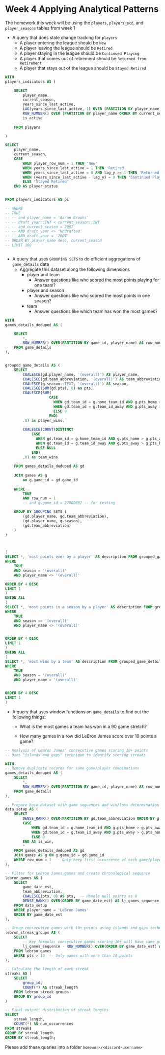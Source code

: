 # Week 4 Applying Analytical Patterns
The homework this week will be using the `players`, `players_scd`, and `player_seasons` tables from week 1

- A query that does state change tracking for `players`
  - A player entering the league should be `New`
  - A player leaving the league should be `Retired`
  - A player staying in the league should be `Continued Playing`
  - A player that comes out of retirement should be `Returned from Retirement`
  - A player that stays out of the league should be `Stayed Retired`
  
```sql
WITH 
players_indicators AS (

	SELECT
		player_name,
		current_season,
		years_since_last_active,
		LAG(years_since_last_active, 1) OVER (PARTITION BY player_name ORDER BY current_season) as lag_y,
		ROW_NUMBER() OVER (PARTITION BY player_name ORDER BY current_season) player_row_num,
		is_active
	
	FROM players

)

SELECT
	player_name,
	current_season,
	CASE 
		WHEN player_row_num = 1 THEN 'New'
		WHEN years_since_last_active = 1 THEN 'Retired'
		WHEN years_since_last_active = 0 AND lag_y >= 1 THEN 'Returned from Retirement'
		WHEN (years_since_last_active - lag_y) = 0 THEN 'Continued Playing'
		ELSE 'Stayed Retired'
	END AS player_status


FROM players_indicators AS pi

-- WHERE 
-- TRUE
-- -- and player_name = 'Aaron Brooks'
-- -- draft_year::INT < current_season::INT
-- -- and current_season = 2007
-- -- AND draft_year <> 'Undrafted'
-- -- AND draft_year = '2007'
-- ORDER BY player_name desc, current_season
-- LIMIT 100



```

- A query that uses `GROUPING SETS` to do efficient aggregations of `game_details` data
  - Aggregate this dataset along the following dimensions
    - player and team
      - Answer questions like who scored the most points playing for one team?
    - player and season
      - Answer questions like who scored the most points in one season?
    - team
      - Answer questions like which team has won the most games?

```sql
WITH
games_details_deduped AS (

	SELECT
		*,
		ROW_NUMBER() OVER(PARTITION BY game_id, player_name) AS row_num
	FROM game_details
),


grouped_game_details AS (
	SELECT
		COALESCE(gd.player_name, '(overall)') AS player_name,
		COALESCE(gd.team_abbreviation, '(overall)') AS team_abbreviation,
		COALESCE(g.season::TEXT, '(overall)') AS season,
		COALESCE(SUM(gd.pts), 0) as pts,
		COALESCE(SUM(
					CASE
					  WHEN gd.team_id = g.home_team_id AND g.pts_home > g.pts_away THEN 1
					  WHEN gd.team_id = g.team_id_away AND g.pts_away > g.pts_home THEN 1
					  ELSE 0
					END)
		,0) as player_wins,
				
		COALESCE(COUNT(DISTINCT
			CASE
			  WHEN gd.team_id = g.home_team_id AND g.pts_home > g.pts_away THEN g.game_id
			  WHEN gd.team_id = g.team_id_away AND g.pts_away > g.pts_home THEN g.game_id
			  ELSE NULL
			END)
		,0) as team_wins
	
	FROM games_details_deduped AS gd
	
	JOIN games AS g
		on g.game_id = gd.game_id
		
	WHERE 
		TRUE
		AND row_num = 1 
		-- and g.game_id = 22000692 -- for testing

	GROUP BY GROUPING SETS (
		(gd.player_name, gd.team_abbreviation),
		(gd.player_name, g.season),
	 	(gd.team_abbreviation)
	)
)



(
SELECT *, 'most points ever by a player' AS description FROM grouped_game_details
WHERE 
	TRUE
	AND season = '(overall)'
	AND player_name <> '(overall)'

ORDER BY 4 DESC
LIMIT 1
)
UNION ALL
(
SELECT *, 'most points in a season by a player' AS description FROM grouped_game_details
WHERE 
	TRUE
	AND season <> '(overall)'
	AND player_name <> '(overall)'


ORDER BY 4 DESC
LIMIT 1
)
UNION ALL
(
SELECT *, 'most wins by a team' AS description FROM grouped_game_details
WHERE 
	TRUE
	AND season = '(overall)'
	AND player_name = '(overall)'


ORDER BY 4 DESC
LIMIT 1
)


```
      
- A query that uses window functions on `game_details` to find out the following things:
  - What is the most games a team has won in a 90 game stretch? 



  - How many games in a row did LeBron James score over 10 points a game?

```sql
-- Analysis of LeBron James' consecutive games scoring 10+ points
-- Uses "islands and gaps" technique to identify scoring streaks

WITH 
-- Remove duplicate records for same game/player combinations
games_details_deduped AS (
    SELECT
        *,
        ROW_NUMBER() OVER(PARTITION BY game_id, player_name) AS row_num
    FROM game_details
),

-- Prepare base dataset with game sequences and win/loss determination
data_setup AS (
    SELECT
        DENSE_RANK() OVER(PARTITION BY gd.team_abbreviation ORDER BY g.game_date_est) AS team_games_sequence,
        CASE
            WHEN gd.team_id = g.home_team_id AND g.pts_home > g.pts_away THEN 1
            WHEN gd.team_id = g.team_id_away AND g.pts_away > g.pts_home THEN 1
            ELSE 0
        END AS is_win,
        *
    FROM games_details_deduped AS gd
    JOIN games AS g ON g.game_id = gd.game_id
    WHERE row_num = 1  -- Only keep first occurrence of each game/player
),

-- Filter for LeBron James games and create chronological sequence
lebron_games AS (
    SELECT
        game_date_est,
        team_abbreviation,
        COALESCE(pts, 0) AS pts,  -- Handle null points as 0
        DENSE_RANK() OVER(ORDER BY game_date_est) AS lj_games_sequence
    FROM data_setup
    WHERE player_name = 'LeBron James'
    ORDER BY game_date_est
),

-- Group consecutive games with 10+ points using islands and gaps technique
lebron_streak_groups AS (
    SELECT
        -- Key formula: consecutive games scoring 10+ will have same group_id
        lj_games_sequence - ROW_NUMBER() OVER(ORDER BY game_date_est) AS group_id
    FROM lebron_games
    WHERE pts > 10  -- Only games with more than 10 points
),

-- Calculate the length of each streak
streaks AS (
    SELECT
        group_id,
        COUNT(*) AS streak_length
    FROM lebron_streak_groups
    GROUP BY group_id
)

-- Final output: distribution of streak lengths
SELECT
    streak_length,
    COUNT(*) AS num_occurrences
FROM streaks
GROUP BY streak_length
ORDER BY streak_length;


```


Please add these queries into a folder `homework/<discord-username>`
